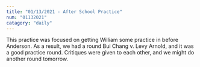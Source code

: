 ```yaml
---
title: "01/13/2021 - After School Practice"
num: "01132021"
catagory: "daily"
---
```

This practice was focused on getting William some practice in before Anderson. As a result, we had a round Bui Chang v. Levy Arnold, and it was a good practice round. Critiques were given to each other, and we might do another round tomorrow.
